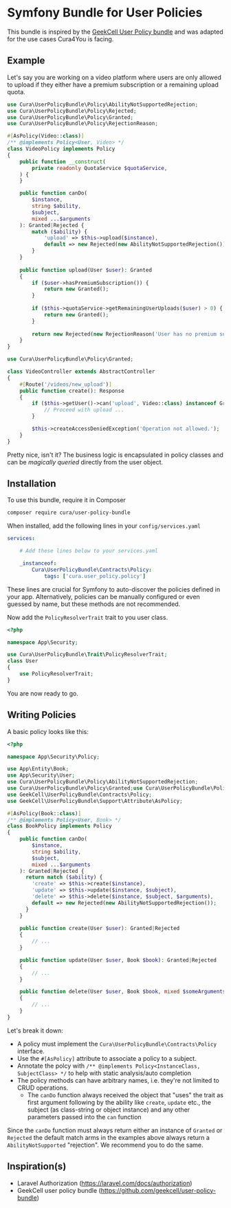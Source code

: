 # Symfony Bundle for User Policies

This bundle is inspired by the [GeekCell User Policy bundle](https://github.com/geekcell/user-policy-bundle) and was adapted for the use cases Cura4You is facing.

## Example

Let's say you are working on a video platform where users are only allowed to upload if they either have a premium subscription or a remaining upload quota.

```php
use Cura\UserPolicyBundle\Policy\AbilityNotSupportedRejection;
use Cura\UserPolicyBundle\Policy\Rejected;
use Cura\UserPolicyBundle\Policy\Granted;
use Cura\UserPolicyBundle\Policy\RejectionReason;

#[AsPolicy(Video::class)]
/** @implements Policy<User, Video> */
class VideoPolicy implements Policy
{
    public function __construct(
        private readonly QuotaService $quotaService,
    ) {
    }

    public function canDo(
        $instance,
        string $ability,
        $subject,
        mixed ...$arguments
    ): Granted|Rejected {
        match ($ability) {
            'upload' => $this->upload($instance),
            default => new Rejected(new AbilityNotSupportedRejection())
        }
    }
    
    public function upload(User $user): Granted
    {
        if ($user->hasPremiumSubscription()) {
            return new Granted();
        }
        
        if ($this->quotaService->getRemainingUserUploads($user) > 0) {
            return new Granted();
        }
        
        return new Rejected(new RejectionReason('User has no premium subscription or remaining quote'));
    }
}
```

```php
use Cura\UserPolicyBundle\Policy\Granted;

class VideoController extends AbstractController
{
    #[Route('/videos/new_upload')]
    public function create(): Response
    {
        if ($this->getUser()->can('upload', Video::class) instanceof Granted) {
            // Proceed with upload ...
        }

        $this->createAccessDeniedException('Operation not allowed.');
    }
}
```

Pretty nice, isn't it? The business logic is encapsulated in policy classes and can be _magically queried_ directly from the user object.

## Installation

To use this bundle, require it in Composer

```bash
composer require cura/user-policy-bundle
```

When installed, add the following lines in your `config/services.yaml`

```yaml
services:

    # Add these lines below to your services.yaml

    _instanceof:
        Cura\UserPolicyBundle\Contracts\Policy:
            tags: ['cura.user_policy.policy']
```

These lines are crucial for Symfony to auto-discover the policies defined in your app. Alternatively, policies can be manually configured or even guessed by name, but these methods are not recommended.

Now add the `PolicyResolverTrait` trait to you user class.

```php
<?php

namespace App\Security;

use Cura\UserPolicyBundle\Trait\PolicyResolverTrait;
class User
{
    use PolicyResolverTrait;
}
```

You are now ready to go.

## Writing Policies

A basic policy looks like this:

```php
<?php

namespace App\Security\Policy;

use App\Entity\Book;
use App\Security\User;
use Cura\UserPolicyBundle\Policy\AbilityNotSupportedRejection;
use Cura\UserPolicyBundle\Policy\Granted;use Cura\UserPolicyBundle\Policy\Rejected;
use GeekCell\UserPolicyBundle\Contracts\Policy;
use GeekCell\UserPolicyBundle\Support\Attribute\AsPolicy;

#[AsPolicy(Book::class)]
/** @implements Policy<User, Book> */
class BookPolicy implements Policy
{
    public function canDo(
        $instance,
        string $ability,
        $subject,
        mixed ...$arguments
    ): Granted|Rejected {
      return match ($ability) {  
        'create' => $this->create($instance),
        'update' => $this->update($instance, $subject),
        'delete' => $this->delete($instance, $subject, $arguments),
        default => new Rejected(new AbilityNotSupportedRejection());
      }
    }
    
    public function create(User $user): Granted|Rejected
    {
        // ...
    }

    public function update(User $user, Book $book): Granted|Rejected
    {
        // ...
    }

    public function delete(User $user, Book $book, mixed $someArguments): Granted|Rejected
    {
        // ...
    }
}
```

Let's break it down:

- A policy must implement the `Cura\UserPolicyBundle\Contracts\Policy` interface.
- Use the `#[AsPolicy]` attribute to associate a policy to a subject.
- Annotate the polcy with `/** @implements Policy<InstanceClass, SubjectClass> */` to help with static analysis/auto completion
- The policy methods can have arbitrary names, i.e. they're not limited to CRUD operations.
    - The `canDo` function always received the object that "uses" the trait as first argument following by the ability like `create`, `update` etc., the subject (as class-string or object instance) and any other parameters passed into the `can` function

Since the `canDo` function must always return either an instance of `Granted` or `Rejected` the default match arms in the examples above always return a `AbilityNotSupported` "rejection". We recommend you to do the same.

## Inspiration(s)

- Laravel Authorization (https://laravel.com/docs/authorization)
- GeekCell user policy bundle (https://github.com/geekcell/user-policy-bundle)
